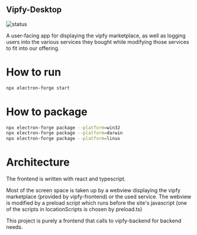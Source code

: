 Vipfy-Desktop
-------------
![status](https://img.shields.io/badge/Status-%20Ready%20for%20Awesome-red.svg)

A user-facing app for displaying the vipfy marketplace, as well as logging users into the various services they bought while modifying those services to fit into our offering.

# How to run

```bash
npx electron-forge start
```

# How to package

```bash
npx electron-forge package --platform=win32
npx electron-forge package --platform=darwin
npx electron-forge package --platform=linux
```

# Architecture

The frontend is written with react and typescript.

Most of the screen space is taken up by a webview displaying the vipfy marketplace (provided by vipfy-frontend) or the used service. The webview is modified by a preload script which runs before the site's javascript (one of the scripts in locationScripts is chosen by preload.ts)

This project is purely a frontend that calls to vipfy-backend for backend needs.